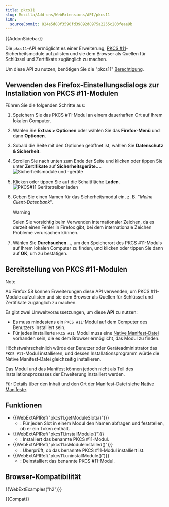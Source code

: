 ```yaml
---
title: pkcs11
slug: Mozilla/Add-ons/WebExtensions/API/pkcs11
l10n:
  sourceCommit: 824e5d88f3590fd39892d8975a2255c203feae9b
---
```


{{AddonSidebar}}

Die `pkcs11`-API ermöglicht es einer Erweiterung, [PKCS #11](https://en.wikipedia.org/wiki/PKCS_11)-Sicherheitsmodule aufzulisten und sie dem Browser als Quellen für Schlüssel und Zertifikate zugänglich zu machen.

Um diese API zu nutzen, benötigen Sie die "pkcs11" [Berechtigung](/de/docs/Mozilla/Add-ons/WebExtensions/manifest.json/permissions).

## Verwenden des Firefox-Einstellungsdialogs zur Installation von PKCS #11-Modulen

Führen Sie die folgenden Schritte aus:

1. Speichern Sie das PKCS #11-Modul an einem dauerhaften Ort auf Ihrem lokalen Computer.
2. Wählen Sie **Extras > Optionen** oder wählen Sie das **Firefox-Menü** und dann **Optionen**.
3. Sobald die Seite mit den Optionen geöffnet ist, wählen Sie **Datenschutz & Sicherheit**.
4. Scrollen Sie nach unten zum Ende der Seite und klicken oder tippen Sie unter **Zertifikate** auf **Sicherheitsgeräte…**.
   ![Sicherheitsmodule und -geräte](device_manager.png)
5. Klicken oder tippen Sie auf die Schaltfläche **Laden**.
   ![PKCS#11 Gerätetreiber laden](load_device_driver.png)
6. Geben Sie einen Namen für das Sicherheitsmodul ein, z. B. "_Meine Client-Datenbank_".

   > [!WARNING]
   > Seien Sie vorsichtig beim Verwenden internationaler Zeichen, da es derzeit einen Fehler in Firefox gibt, bei dem internationale Zeichen Probleme verursachen können.

7. Wählen Sie **Durchsuchen…**, um den Speicherort des PKCS #11-Moduls auf Ihrem lokalen Computer zu finden, und klicken oder tippen Sie dann auf **OK**, um zu bestätigen.

## Bereitstellung von PKCS #11-Modulen

> [!NOTE]
> Ab Firefox 58 können Erweiterungen diese API verwenden, um PKCS #11-Module aufzulisten und sie dem Browser als Quellen für Schlüssel und Zertifikate zugänglich zu machen.

Es gibt zwei Umweltvoraussetzungen, um diese **API** zu nutzen:

- Es muss mindestens ein `PKCS #11`-Modul auf dem Computer des Benutzers installiert sein.
- Für jedes installierte `PKCS #11`-Modul muss eine [Native Manifest-Datei](/de/docs/Mozilla/Add-ons/WebExtensions/Native_manifests) vorhanden sein, die es dem Browser ermöglicht, das Modul zu finden.

Höchstwahrscheinlich würde der Benutzer oder Geräteadministrator das `PKCS #11`-Modul installieren, und dessen Installationsprogramm würde die Native Manifest-Datei gleichzeitig installieren.

Das Modul und das Manifest können jedoch nicht als Teil des Installationsprozesses der Erweiterung installiert werden.

Für Details über den Inhalt und den Ort der Manifest-Datei siehe [Native Manifeste](/de/docs/Mozilla/Add-ons/WebExtensions/Native_manifests).

## Funktionen

- {{WebExtAPIRef("pkcs11.getModuleSlots()")}}
  - : Für jeden Slot in einem Modul den Namen abfragen und feststellen, ob er ein Token enthält.
- {{WebExtAPIRef("pkcs11.installModule()")}}
  - : Installiert das benannte PKCS #11-Modul.
- {{WebExtAPIRef("pkcs11.isModuleInstalled()")}}
  - : Überprüft, ob das benannte PKCS #11-Modul installiert ist.
- {{WebExtAPIRef("pkcs11.uninstallModule()")}}
  - : Deinstalliert das benannte PKCS #11-Modul.

## Browser-Kompatibilität

{{WebExtExamples("h2")}}

{{Compat}}
